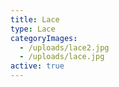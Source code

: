 ```yaml
---
title: Lace
type: Lace
categoryImages:
  - /uploads/lace2.jpg
  - /uploads/lace.jpg
active: true
---
```

